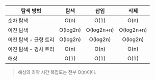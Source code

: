 |탐색 방법|탐색|삽입|삭제|
|-|:-:|:-:|:-:|
|순차 탐색|O(n)|O(1)|O(n)|
|이진 탐색|O(log2n)|O(log2n+n)|O(log2n+n)|
|이진 탐색 - 균형 트리|O(log2n)|O(log2n)|O(log2n)|
|이진 탐색 - 경사 트리|O(n)|O(n)|O(n)|
|해싱|O(1)|O(1)|O(1)|

> 해싱의 최악 시간 복잡도는 전부 O(n)이다.
